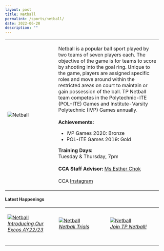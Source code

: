 ```yaml
---
layout: post
title: Netball
permalink: /sports/netball/
date: 2022-06-20
description: ""
---
```


<table>
    <tr>
        <td style="width:33%"><image src="/images/CCA_netball.jpg" style="display:block;margin-left:auto;margin-right:auto;" alt="Netball"></image></td>
        <td>
            <p>
                Netball is a popular ball sport played by two teams of seven players each. The objective of the game is for teams to score by shooting into the goal ring. Unique to the game, players are assigned specific roles and move around within the restricted areas on court to maintain or gain possession of the ball. TP Netball team competes in the Polytechnic-ITE (POL-ITE) Games and Institute-Varsity Polytechnic (IVP) Games annually.<br>
                <br>
                <b>Achievements:</b><br>
                <ul>
                    <li>IVP Games 2020: Bronze</li>
                    <li>POL-ITE Games 2019: Gold</li>
                </ul>
            </p>
            <p>
                <b>Training Days:</b><br>
                Tuesday & Thursday, 7pm<br>
                <br>
                <b>CCA Staff Advisor:</b> <a href="mailto:echok@tp.edu.sg">Ms Esther Chok</a><br>
                <br>
                CCA <a href="https://www.instagram.com/tpnetball_">Instagram</a>
            </p>
        </td>
    </tr>
</table>


#### Latest Happenings

<table>
    <tr>
        <td style="width:33%"><br>
            <a href="https://www.instagram.com/p/CdfVcMPpCgt/">
                <image src="/images/Sports/NETBALL_Introducing Our Excos AY22-23.png" style="display:block;margin-left:auto;margin-right:auto;" alt="Netball">
                <h6 style="margin-top:0%">Introducing Our Excos AY22/23</h6>
                </image>
            </a>
        </td>
        <td style="width:33%"><br>
            <a href="https://www.instagram.com/p/CczQgSzPQjG/">
                <image src="/images/Sports/NETBALL_Netball Trials.png" style="display:block;margin-left:auto;margin-right:auto;" alt="Netball">
                <h6 style="margin-top:0%">Netball Trials</h6>
                </image>
            </a>
        </td>
        <td style="width:33%"><br>
            <a href="https://www.instagram.com/p/CckBQlspfy5/">
                <image src="/images/Sports/NETBALL_Join TP Netball.png" style="display:block;margin-left:auto;margin-right:auto;" alt="Netball">
                <h6 style="margin-top:0%">Join TP Netball!</h6>
                </image>
            </a>
        </td>
    </tr>
</table>